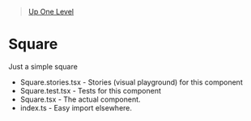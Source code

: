 > [Up One Level](../readme.md)

# Square

Just a simple square

- Square.stories.tsx - Stories (visual playground) for this component
- Square.test.tsx - Tests for this component
- Square.tsx - The actual component.
- index.ts - Easy import elsewhere.
